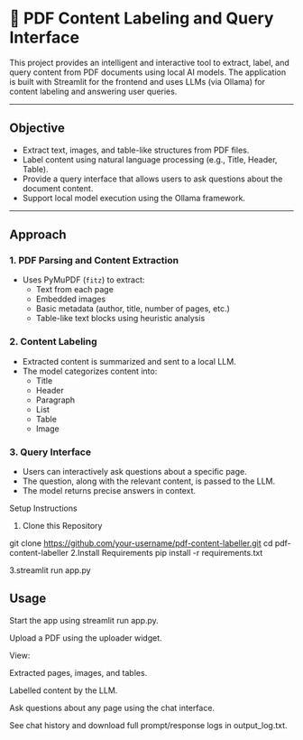 # 📄 PDF Content Labeling and Query Interface



This project provides an intelligent and interactive tool to extract, label, and query content from PDF documents using local AI models. The application is built with Streamlit for the frontend and uses LLMs (via Ollama) for content labeling and answering user queries.

---

## Objective

- Extract text, images, and table-like structures from PDF files.
- Label content using natural language processing (e.g., Title, Header, Table).
- Provide a query interface that allows users to ask questions about the document content.
- Support local model execution using the Ollama framework.

---

## Approach

### 1. PDF Parsing and Content Extraction
- Uses PyMuPDF (`fitz`) to extract:
  - Text from each page
  - Embedded images
  - Basic metadata (author, title, number of pages, etc.)
  - Table-like text blocks using heuristic analysis

### 2. Content Labeling
- Extracted content is summarized and sent to a local LLM.
- The model categorizes content into:
  - Title
  - Header
  - Paragraph
  - List
  - Table
  - Image

### 3. Query Interface
- Users can interactively ask questions about a specific page.
- The question, along with the relevant content, is passed to the LLM.
- The model returns precise answers in context.


 Setup Instructions
1. Clone this Repository

git clone https://github.com/your-username/pdf-content-labeller.git
cd pdf-content-labeller
2.Install Requirements
pip install -r requirements.txt

3.streamlit run app.py


## Usage

Start the app using streamlit run app.py.

Upload a PDF using the uploader widget.

View:

Extracted pages, images, and tables.

Labelled content by the LLM.

Ask questions about any page using the chat interface.

See chat history and download full prompt/response logs in output_log.txt.

